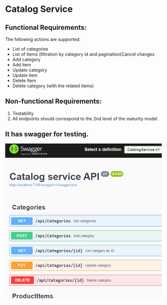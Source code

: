 # Catalog Service

## Functional Requirements:
The following actions are supported:
- List of categories
- List of Items (filtration by category id and pagination)Cancel changes
- Add category
- Add item
- Update category
- Update item
- Delete Item
- Delete category (with the related items)

## Non-functional Requirements:
1. Testability
2. All endpoints should correspond to the 2nd level of the maturity model.

## It has swagger for testing.
![swagger](cat.png)
